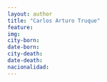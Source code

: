 ```yaml
---
layout: author
title: "Carlos Arturo Truque"
feature:
img: 
city-born:
date-born: 
city-death: 
date-death:
nacionalidad:
---
```

